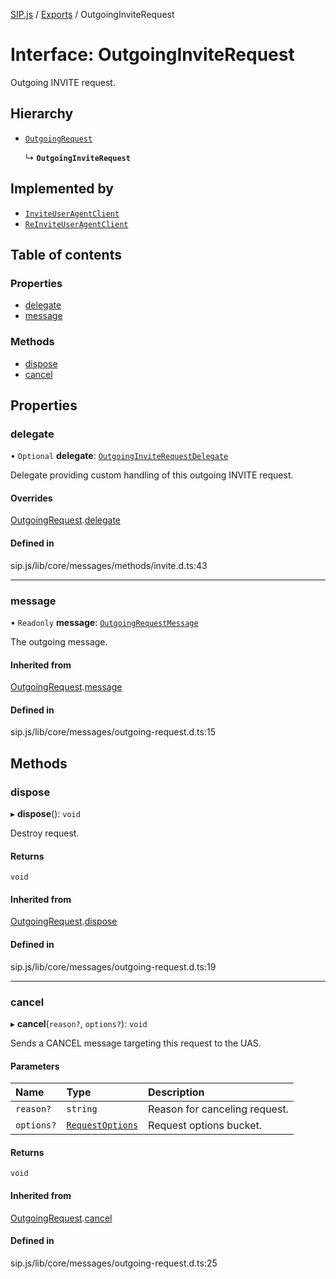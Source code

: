 [SIP.js](../README.md) / [Exports](../modules.md) / OutgoingInviteRequest

# Interface: OutgoingInviteRequest

Outgoing INVITE request.

## Hierarchy

- [`OutgoingRequest`](OutgoingRequest.md)

  ↳ **`OutgoingInviteRequest`**

## Implemented by

- [`InviteUserAgentClient`](../classes/InviteUserAgentClient.md)
- [`ReInviteUserAgentClient`](../classes/ReInviteUserAgentClient.md)

## Table of contents

### Properties

- [delegate](OutgoingInviteRequest.md#delegate)
- [message](OutgoingInviteRequest.md#message)

### Methods

- [dispose](OutgoingInviteRequest.md#dispose)
- [cancel](OutgoingInviteRequest.md#cancel)

## Properties

### delegate

• `Optional` **delegate**: [`OutgoingInviteRequestDelegate`](OutgoingInviteRequestDelegate.md)

Delegate providing custom handling of this outgoing INVITE request.

#### Overrides

[OutgoingRequest](OutgoingRequest.md).[delegate](OutgoingRequest.md#delegate)

#### Defined in

sip.js/lib/core/messages/methods/invite.d.ts:43

___

### message

• `Readonly` **message**: [`OutgoingRequestMessage`](../classes/OutgoingRequestMessage.md)

The outgoing message.

#### Inherited from

[OutgoingRequest](OutgoingRequest.md).[message](OutgoingRequest.md#message)

#### Defined in

sip.js/lib/core/messages/outgoing-request.d.ts:15

## Methods

### dispose

▸ **dispose**(): `void`

Destroy request.

#### Returns

`void`

#### Inherited from

[OutgoingRequest](OutgoingRequest.md).[dispose](OutgoingRequest.md#dispose)

#### Defined in

sip.js/lib/core/messages/outgoing-request.d.ts:19

___

### cancel

▸ **cancel**(`reason?`, `options?`): `void`

Sends a CANCEL message targeting this request to the UAS.

#### Parameters

| Name | Type | Description |
| :------ | :------ | :------ |
| `reason?` | `string` | Reason for canceling request. |
| `options?` | [`RequestOptions`](RequestOptions.md) | Request options bucket. |

#### Returns

`void`

#### Inherited from

[OutgoingRequest](OutgoingRequest.md).[cancel](OutgoingRequest.md#cancel)

#### Defined in

sip.js/lib/core/messages/outgoing-request.d.ts:25
